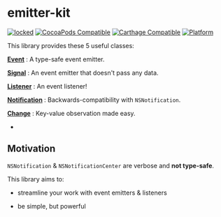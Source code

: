 
# emitter-kit

[![locked](https://img.shields.io/badge/stability-locked-4199FF.svg?style=flat)](https://nodejs.org/api/documentation.html#documentation_stability_index)
[![CocoaPods Compatible](https://img.shields.io/cocoapods/v/EmitterKit.svg?style=flat)](https://cocoapods.org/pods/EmitterKit)
[![Carthage Compatible](https://img.shields.io/badge/Carthage-compatible-4BC51D.svg?style=flat)](https://github.com/Carthage/Carthage)
[![Platform](https://img.shields.io/cocoapods/p/EmitterKit.svg?style=flat)](http://cocoadocs.org/docsets/EmitterKit)

This library provides these 5 useful classes:

[**Event**](https://github.com/aleclarson/emitter-kit/wiki/Events-&-Signals)
: A type-safe event emitter.

[**Signal**](https://github.com/aleclarson/emitter-kit/wiki/Events-&-Signals#signal)
: An event emitter that doesn't pass any data.

[**Listener**](https://github.com/aleclarson/emitter-kit/wiki/Event-Listeners)
: An event listener!

[**Notification**](https://github.com/aleclarson/emitter-kit/wiki/Notifications)
: Backwards-compatibility with `NSNotification`.

[**Change**](https://github.com/aleclarson/emitter-kit/wiki/Observing-Changes)
: Key-value observation made easy.

-

## Motivation

`NSNotification` & `NSNotificationCenter` are verbose and **not type-safe**.

This library aims to:

- streamline your work with event emitters & listeners

- be simple, but powerful

&nbsp;
